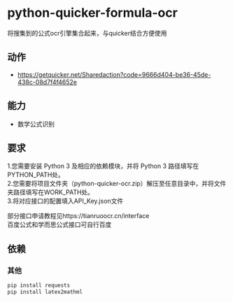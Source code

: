 # python-quicker-formula-ocr
 将搜集到的公式ocr引擎集合起来，与quicker结合方便使用

## 动作

- https://getquicker.net/Sharedaction?code=9666d404-be36-45de-438c-08d7f4f4652e 

## 能力

- 数学公式识别

## 要求

1.您需要安装 Python 3 及相应的依赖模块，并将 Python 3 路径填写在PYTHON_PATH处。  
2.您需要将项目文件夹（python-quicker-ocr.zip）解压至任意目录中，并将文件夹路径填写在WORK_PATH处。  
3.将对应接口的配置填入API_Key.json文件  

部分接口申请教程见https://tianruoocr.cn/interface  
百度公式和学而思公式接口可自行百度  

[动作地址]: https://getquicker.net/Sharedaction?code=9666d404-be36-45de-438c-08d7f4f4652e



## 依赖

### 其他

```bash
pip install requests
pip install latex2mathml
```

[2]:	https://getquicker.net